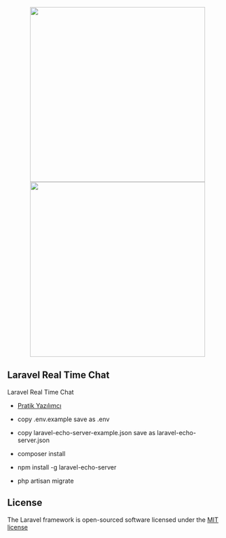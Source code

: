 <p align="center">  <a  href="https://wwwpratikyazilimci.com"><img src="https://www.pratikyazilimci.com/images/site/logo2.png" width="400"></a>
 <a href="https://laravel.com/"><img src="https://raw.githubusercontent.com/laravel/art/master/logo-lockup/5%20SVG/2%20CMYK/1%20Full%20Color/laravel-logolockup-cmyk-red.svg" width="400"></a> </p>

## Laravel Real Time Chat

Laravel Real Time Chat

- [Pratik Yazılımcı](https://www.pratikyazilimci.com)


-  copy .env.example save as .env
-  copy laravel-echo-server-example.json save as laravel-echo-server.json
-  composer install
-  npm install -g laravel-echo-server 
-  php artisan migrate

## License

The Laravel framework is open-sourced software licensed under the [MIT license](https://opensource.org/licenses/MIT)
